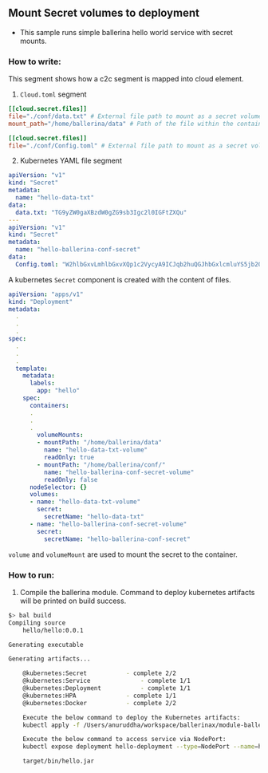 ## Mount Secret volumes to deployment 

- This sample runs simple ballerina hello world service with secret mounts.

### How to write:
This segment shows how a c2c segment is mapped into cloud element.  
1. ```Cloud.toml``` segment
```toml
[[cloud.secret.files]]
file="./conf/data.txt" # External file path to mount as a secret volume
mount_path="/home/ballerina/data" # Path of the file within the container

[[cloud.secret.files]]
file="./conf/Config.toml" # External file path to mount as a secret volume

```
2. Kubernetes YAML file segment
```yaml
apiVersion: "v1"
kind: "Secret"
metadata:
  name: "hello-data-txt"
data:
  data.txt: "TG9yZW0gaXBzdW0gZG9sb3Igc2l0IGFtZXQu"
---
apiVersion: "v1"
kind: "Secret"
metadata:
  name: "hello-ballerina-conf-secret"
data:
  Config.toml: "W2hlbGxvLmhlbGxvXQp1c2VycyA9ICJqb2huQGJhbGxlcmluYS5jb20samFuZUBiYWxsZXJpbmEuY29tIgpncm91cHMgPSAiYXBpbSxlc2IiCg=="


```
   A kubernetes `Secret` component is created with the content of files.

```yaml
apiVersion: "apps/v1"
kind: "Deployment"
metadata:
  .
  .
  .
spec:
  .
  .
  .
  template:
    metadata:
      labels:
        app: "hello"
    spec:
      containers:
      .
      .
      .
        volumeMounts:
        - mountPath: "/home/ballerina/data"
          name: "hello-data-txt-volume"
          readOnly: true
        - mountPath: "/home/ballerina/conf/"
          name: "hello-ballerina-conf-secret-volume"
          readOnly: false
      nodeSelector: {}
      volumes:
      - name: "hello-data-txt-volume"
        secret:
          secretName: "hello-data-txt"
      - name: "hello-ballerina-conf-secret-volume"
        secret:
          secretName: "hello-ballerina-conf-secret"
```

   `volume` and `volumeMount` are used to mount the secret to the container.
   

### How to run:

1. Compile the ballerina module. Command to deploy kubernetes artifacts will be printed on build success.
```bash
$> bal build 
Compiling source
	hello/hello:0.0.1

Generating executable

Generating artifacts...

	@kubernetes:Secret 			 - complete 2/2
	@kubernetes:Service 			 - complete 1/1
	@kubernetes:Deployment 			 - complete 1/1
	@kubernetes:HPA 			 - complete 1/1
	@kubernetes:Docker 			 - complete 2/2

	Execute the below command to deploy the Kubernetes artifacts:
	kubectl apply -f /Users/anuruddha/workspace/ballerinax/module-ballerina-c2c/samples/sample12/target/kubernetes/hello

	Execute the below command to access service via NodePort:
	kubectl expose deployment hello-deployment --type=NodePort --name=hello-svc-local

	target/bin/hello.jar
```
